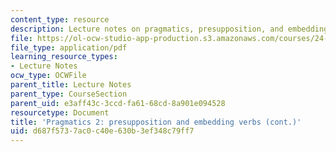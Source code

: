 ```yaml
---
content_type: resource
description: Lecture notes on pragmatics, presupposition, and embedding verbs.
file: https://ol-ocw-studio-app-production.s3.amazonaws.com/courses/24-910-topics-in-linguistic-theory-propositional-attitudes-spring-2009/d687f5737ac0c40e630b3ef348c79ff7_MIT24_910s09_lec11.pdf
file_type: application/pdf
learning_resource_types:
- Lecture Notes
ocw_type: OCWFile
parent_title: Lecture Notes
parent_type: CourseSection
parent_uid: e3aff43c-3ccd-fa61-68cd-8a901e094528
resourcetype: Document
title: 'Pragmatics 2: presupposition and embedding verbs (cont.)'
uid: d687f573-7ac0-c40e-630b-3ef348c79ff7
---
```

